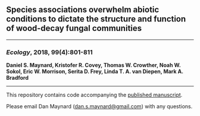 ## Species associations overwhelm abiotic conditions to dictate the structure and function of wood-decay fungal communities

---

### **_Ecology_, 2018, 99(4):801-811**

**Daniel S. Maynard, Kristofer R. Covey, Thomas W. Crowther, Noah W. Sokol, Eric W. Morrison, Serita D. Frey, Linda T. A. van Diepen, Mark A. Bradford**

---

This repository contains code accompanying the [published manuscript](https://esajournals.onlinelibrary.wiley.com/doi/full/10.1002/ecy.2165).

Please email Dan Maynard ([dan.s.maynard@gmail.com](mailto:dan.s.maynard@gmail.com)) with any questions. 
